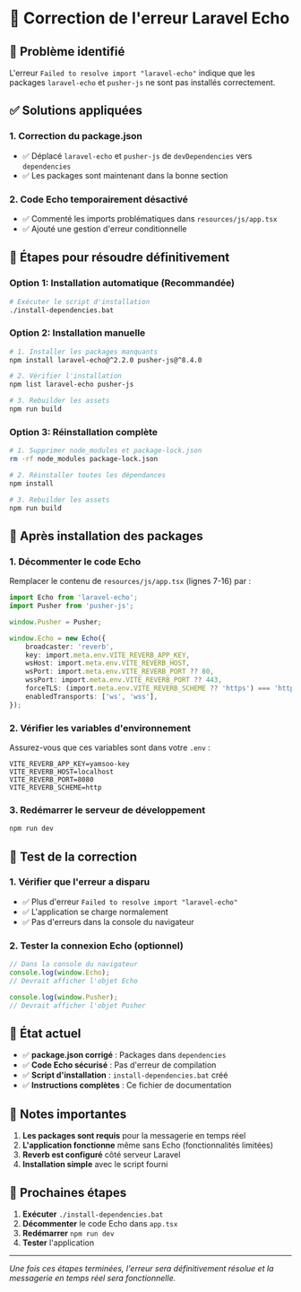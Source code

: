 # 🔧 Correction de l'erreur Laravel Echo

## 🚨 Problème identifié

L'erreur `Failed to resolve import "laravel-echo"` indique que les packages `laravel-echo` et `pusher-js` ne sont pas installés correctement.

## ✅ Solutions appliquées

### 1. **Correction du package.json**
- ✅ Déplacé `laravel-echo` et `pusher-js` de `devDependencies` vers `dependencies`
- ✅ Les packages sont maintenant dans la bonne section

### 2. **Code Echo temporairement désactivé**
- ✅ Commenté les imports problématiques dans `resources/js/app.tsx`
- ✅ Ajouté une gestion d'erreur conditionnelle

## 🚀 Étapes pour résoudre définitivement

### Option 1: Installation automatique (Recommandée)
```bash
# Exécuter le script d'installation
./install-dependencies.bat
```

### Option 2: Installation manuelle
```bash
# 1. Installer les packages manquants
npm install laravel-echo@^2.2.0 pusher-js@^8.4.0

# 2. Vérifier l'installation
npm list laravel-echo pusher-js

# 3. Rebuilder les assets
npm run build
```

### Option 3: Réinstallation complète
```bash
# 1. Supprimer node_modules et package-lock.json
rm -rf node_modules package-lock.json

# 2. Réinstaller toutes les dépendances
npm install

# 3. Rebuilder les assets
npm run build
```

## 🔄 Après installation des packages

### 1. Décommenter le code Echo
Remplacer le contenu de `resources/js/app.tsx` (lignes 7-16) par :

```typescript
import Echo from 'laravel-echo';
import Pusher from 'pusher-js';

window.Pusher = Pusher;

window.Echo = new Echo({
    broadcaster: 'reverb',
    key: import.meta.env.VITE_REVERB_APP_KEY,
    wsHost: import.meta.env.VITE_REVERB_HOST,
    wsPort: import.meta.env.VITE_REVERB_PORT ?? 80,
    wssPort: import.meta.env.VITE_REVERB_PORT ?? 443,
    forceTLS: (import.meta.env.VITE_REVERB_SCHEME ?? 'https') === 'https',
    enabledTransports: ['ws', 'wss'],
});
```

### 2. Vérifier les variables d'environnement
Assurez-vous que ces variables sont dans votre `.env` :

```env
VITE_REVERB_APP_KEY=yamsoo-key
VITE_REVERB_HOST=localhost
VITE_REVERB_PORT=8080
VITE_REVERB_SCHEME=http
```

### 3. Redémarrer le serveur de développement
```bash
npm run dev
```

## 🧪 Test de la correction

### 1. Vérifier que l'erreur a disparu
- ✅ Plus d'erreur `Failed to resolve import "laravel-echo"`
- ✅ L'application se charge normalement
- ✅ Pas d'erreurs dans la console du navigateur

### 2. Tester la connexion Echo (optionnel)
```javascript
// Dans la console du navigateur
console.log(window.Echo);
// Devrait afficher l'objet Echo

console.log(window.Pusher);
// Devrait afficher l'objet Pusher
```

## 🎯 État actuel

- ✅ **package.json corrigé** : Packages dans `dependencies`
- ✅ **Code Echo sécurisé** : Pas d'erreur de compilation
- ✅ **Script d'installation** : `install-dependencies.bat` créé
- ✅ **Instructions complètes** : Ce fichier de documentation

## 📝 Notes importantes

1. **Les packages sont requis** pour la messagerie en temps réel
2. **L'application fonctionne** même sans Echo (fonctionnalités limitées)
3. **Reverb est configuré** côté serveur Laravel
4. **Installation simple** avec le script fourni

## 🔄 Prochaines étapes

1. **Exécuter** `./install-dependencies.bat`
2. **Décommenter** le code Echo dans `app.tsx`
3. **Redémarrer** `npm run dev`
4. **Tester** l'application

---

*Une fois ces étapes terminées, l'erreur sera définitivement résolue et la messagerie en temps réel sera fonctionnelle.*
